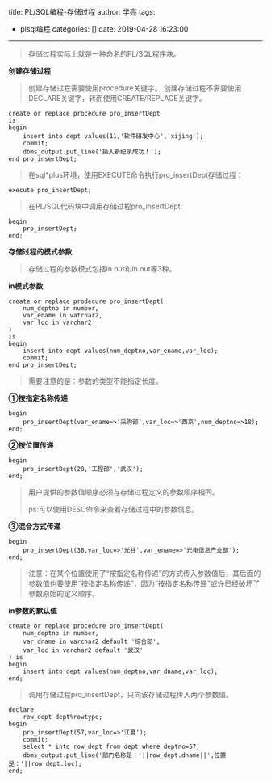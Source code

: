 title: PL/SQL编程-存储过程
author: 学亮
tags:
  - plsql编程
categories: []
date: 2019-04-28 16:23:00
---
> 存储过程实际上就是一种命名的PL/SQL程序块。

**创建存储过程**

> 创建存储过程需要使用procedure关键字。
> 创建存储过程不需要使用DECLARE关键字，转而使用CREATE/REPLACE关键字。

```
create or replace procedure pro_insertDept 
is
begin
	insert into dept values(11,'软件研发中心','xijing');
	commit;
	dbms_output.put_line('插入新纪录成功！');
end pro_insertDept;
```

> 在sql*plus环境，使用EXECUTE命令执行pro_insertDept存储过程：

```
execute pro_insertDept;
```

> 在PL/SQL代码块中调用存储过程pro_insertDept:

```
begin
	pro_insertDept;
end;
```
**存储过程的模式参数**

> 存储过程的参数模式包括in   out和in out等3种。

**in模式参数**

```
create or replace prodecure pro_insertDept(
	num_deptno in number,
	var_ename in vatchar2,
	var_loc in varchar2
)
is
begin
	insert into dept values(num_deptno,var_ename,var_loc);
	commit;
end pro_insertDept;
```

> 需要注意的是：参数的类型不能指定长度。

**①按指定名称传递**

```
begin
	pro_insertDept(var_ename=>'采购部',var_loc=>'西京',num_deptno=>18);
end;
```

**②按位置传递**

```
begin
	pro_insertDept(28,'工程部','武汉');
end;
```

> 用户提供的参数值顺序必须与存储过程定义的参数顺序相同。
> 
> ps:可以使用DESC命令来查看存储过程中的参数信息。

**③混合方式传递**

```
begin
	pro_insertDept(38,var_loc=>'光谷',var_ename=>'光电信息产业部');
end;
```

> 注意：在某个位置使用了“按指定名称传递”的方式传入参数值后，其后面的参数值也要使用“按指定名称传递”，因为“按指定名称传递”或许已经破坏了参数原始的定义顺序。


**in参数的默认值**

```
create or replace procedure pro_insertDept(
	num_deptno in number,
	var_dname in varchar2 default '综合部',
	var_loc in varchar2 default '武汉'
) is
begin
	insert into dept values(num_deptno,var_dname,var_loc);
end;
```

> 调用存储过程pro_insertDept，只向该存储过程传入两个参数值。

```
declare
	row_dept dept%rowtype;
begin
	pro_insertDept(57,var_loc=>'江夏');
	commit;
	select * into row_dept from dept where deptno=57;
	dbms_output.put_line('部门名称是：'||row_dept.dname||',位置是：'||row_dept.loc);
end;
```


